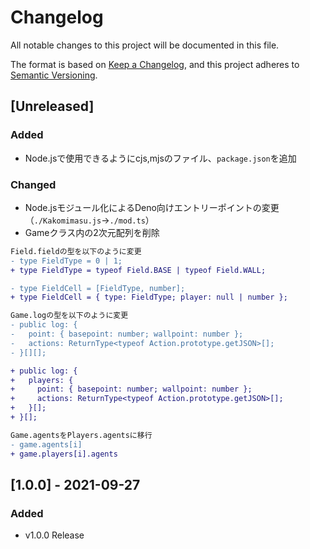 # Changelog

All notable changes to this project will be documented in this file.

The format is based on [Keep a Changelog](https://keepachangelog.com/en/1.0.0/),
and this project adheres to
[Semantic Versioning](https://semver.org/spec/v2.0.0.html).

## [Unreleased]

### Added

- Node.jsで使用できるようにcjs,mjsのファイル、`package.json`を追加

### Changed

- Node.jsモジュール化によるDeno向けエントリーポイントの変更（`./Kakomimasu.js`->`./mod.ts`）
- Gameクラス内の2次元配列を削除

```diff
Field.fieldの型を以下のように変更
- type FieldType = 0 | 1;
+ type FieldType = typeof Field.BASE | typeof Field.WALL;

- type FieldCell = [FieldType, number];
+ type FieldCell = { type: FieldType; player: null | number };
```

```diff
Game.logの型を以下のように変更
- public log: {
-   point: { basepoint: number; wallpoint: number };
-   actions: ReturnType<typeof Action.prototype.getJSON>[];
- }[][];

+ public log: {
+   players: {
+     point: { basepoint: number; wallpoint: number };
+     actions: ReturnType<typeof Action.prototype.getJSON>[];
+   }[];
+ }[];
```

```diff
Game.agentsをPlayers.agentsに移行
- game.agents[i]
+ game.players[i].agents
```

## [1.0.0] - 2021-09-27

### Added

- v1.0.0 Release
